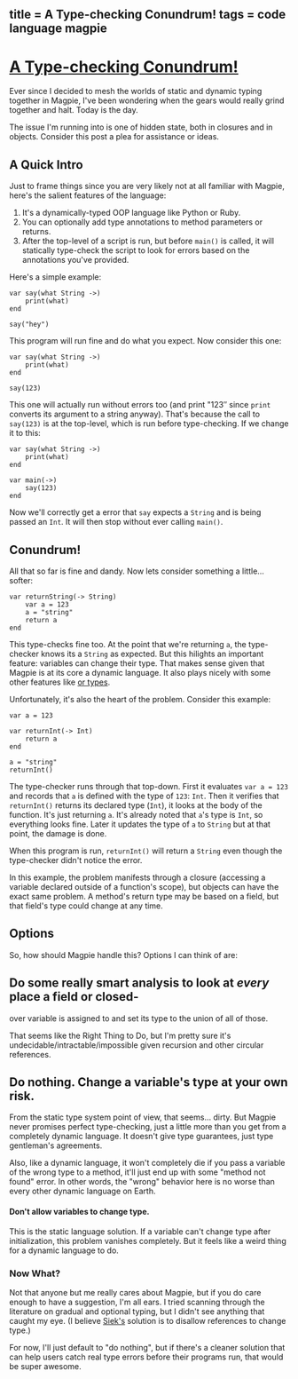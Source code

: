 title = A Type-checking Conundrum!
tags = code language magpie
---

# [A Type-checking Conundrum!](http://journal.stuffwithstuff.com/2010/09/01/a-type-checking-conundrum/ "A Type-checking Conundrum!")

Ever since I decided to mesh the worlds of static and dynamic typing together
in Magpie, I've been wondering when the gears would really grind together and
halt. Today is the day.

The issue I'm running into is one of hidden state, both in closures and in
objects. Consider this post a plea for assistance or ideas.

## A Quick Intro

Just to frame things since you are very likely not at all familiar with
Magpie, here's the salient features of the language:

  1. It's a dynamically-typed OOP language like Python or Ruby.
  2. You can optionally add type annotations to method parameters or returns.
  3. After the top-level of a script is run, but before `main()` is called, it will statically type-check the script to look for errors based on the annotations you've provided.

Here's a simple example:



    var say(what String ->)
        print(what)
    end

    say("hey")


This program will run fine and do what you expect. Now consider this one:



    var say(what String ->)
        print(what)
    end

    say(123)


This one will actually run without errors too (and print "123″ since `print`
converts its argument to a string anyway). That's because the call to
`say(123)` is at the top-level, which is run before type-checking. If we
change it to this:



    var say(what String ->)
        print(what)
    end

    var main(->)
        say(123)
    end


Now we'll correctly get a error that `say` expects a `String` and is being
passed an `Int`. It will then stop without ever calling `main()`.

## Conundrum!

All that so far is fine and dandy. Now lets consider something a little…
softer:



    var returnString(-> String)
        var a = 123
        a = "string"
        return a
    end


This type-checks fine too. At the point that we're returning `a`, the type-
checker knows its a `String` as expected. But this hilights an important
feature: variables can change their type. That makes sense given that Magpie
is at its core a dynamic language. It also plays nicely with some other
features like [or types](http://journal.stuffwithstuff.com/2010/08/23/void-null-maybe-and-nothing/).


Unfortunately, it's also the heart of the problem. Consider this example:



    var a = 123

    var returnInt(-> Int)
        return a
    end

    a = "string"
    returnInt()


The type-checker runs through that top-down. First it evaluates `var a = 123`
and records that `a` is defined with the type of `123`: `Int`. Then it
verifies that `returnInt()` returns its declared type (`Int`), it looks at the
body of the function. It's just returning `a`. It's already noted that `a`'s
type is `Int`, so everything looks fine. Later it updates the type of `a` to
`String` but at that point, the damage is done.

When this program is run, `returnInt()` will return a `String` even though the
type-checker didn't notice the error.

In this example, the problem manifests through a closure (accessing a variable
declared outside of a function's scope), but objects can have the exact same
problem. A method's return type may be based on a field, but that field's type
could change at any time.

## Options

So, how should Magpie handle this? Options I can think of are:

## Do some really smart analysis to look at _every_ place a field or closed-
over variable is assigned to and set its type to the union of all of those.

That seems like the Right Thing to Do, but I'm pretty sure it's
undecidable/intractable/impossible given recursion and other circular
references.

## Do nothing. Change a variable's type at your own risk.

From the static type system point of view, that seems… dirty. But Magpie never
promises perfect type-checking, just a little more than you get from a
completely dynamic language. It doesn't give type guarantees, just type
gentleman's agreements.

Also, like a dynamic language, it won't completely die if you pass a variable
of the wrong type to a method, it'll just end up with some "method not found"
error. In other words, the "wrong" behavior here is no worse than every other
dynamic language on Earth.

#### Don't allow variables to change type.

This is the static language solution. If a variable can't change type after
initialization, this problem vanishes completely. But it feels like a weird
thing for a dynamic language to do.

### Now What?

Not that anyone but me really cares about Magpie, but if you do care enough to
have a suggestion, I'm all ears. I tried scanning through the literature on
gradual and optional typing, but I didn't see anything that caught my eye. (I
believe [Siek's][47] solution is to disallow references to change type.)

   [47]: http://ecee.colorado.edu/~siek/gradualtyping.html

For now, I'll just default to "do nothing", but if there's a cleaner solution
that can help users catch real type errors before their programs run, that
would be super awesome.
